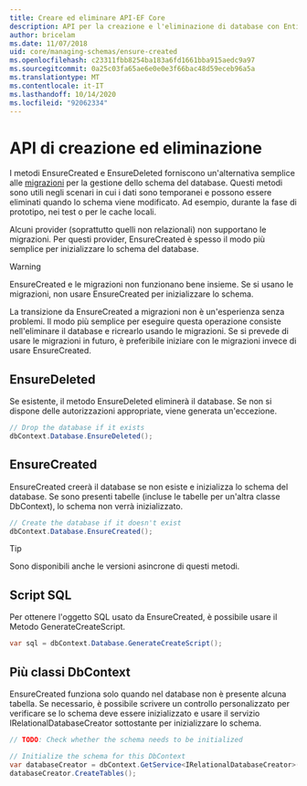 ```yaml
---
title: Creare ed eliminare API-EF Core
description: API per la creazione e l'eliminazione di database con Entity Framework Core
author: bricelam
ms.date: 11/07/2018
uid: core/managing-schemas/ensure-created
ms.openlocfilehash: c23311fbb8254ba183a6fd1661bba915aedc9a97
ms.sourcegitcommit: 0a25c03fa65ae6e0e0e3f66bac48d59eceb96a5a
ms.translationtype: MT
ms.contentlocale: it-IT
ms.lasthandoff: 10/14/2020
ms.locfileid: "92062334"
---
```

# <a name="create-and-drop-apis"></a>API di creazione ed eliminazione

I metodi EnsureCreated e EnsureDeleted forniscono un'alternativa semplice alle [migrazioni](xref:core/managing-schemas/migrations/index) per la gestione dello schema del database. Questi metodi sono utili negli scenari in cui i dati sono temporanei e possono essere eliminati quando lo schema viene modificato. Ad esempio, durante la fase di prototipo, nei test o per le cache locali.

Alcuni provider (soprattutto quelli non relazionali) non supportano le migrazioni. Per questi provider, EnsureCreated è spesso il modo più semplice per inizializzare lo schema del database.

> [!WARNING]
> EnsureCreated e le migrazioni non funzionano bene insieme. Se si usano le migrazioni, non usare EnsureCreated per inizializzare lo schema.

La transizione da EnsureCreated a migrazioni non è un'esperienza senza problemi. Il modo più semplice per eseguire questa operazione consiste nell'eliminare il database e ricrearlo usando le migrazioni. Se si prevede di usare le migrazioni in futuro, è preferibile iniziare con le migrazioni invece di usare EnsureCreated.

## <a name="ensuredeleted"></a>EnsureDeleted

Se esistente, il metodo EnsureDeleted eliminerà il database. Se non si dispone delle autorizzazioni appropriate, viene generata un'eccezione.

```csharp
// Drop the database if it exists
dbContext.Database.EnsureDeleted();
```

## <a name="ensurecreated"></a>EnsureCreated

EnsureCreated creerà il database se non esiste e inizializza lo schema del database. Se sono presenti tabelle (incluse le tabelle per un'altra classe DbContext), lo schema non verrà inizializzato.

```csharp
// Create the database if it doesn't exist
dbContext.Database.EnsureCreated();
```

> [!TIP]
> Sono disponibili anche le versioni asincrone di questi metodi.

## <a name="sql-script"></a>Script SQL

Per ottenere l'oggetto SQL usato da EnsureCreated, è possibile usare il Metodo GenerateCreateScript.

```csharp
var sql = dbContext.Database.GenerateCreateScript();
```

## <a name="multiple-dbcontext-classes"></a>Più classi DbContext

EnsureCreated funziona solo quando nel database non è presente alcuna tabella. Se necessario, è possibile scrivere un controllo personalizzato per verificare se lo schema deve essere inizializzato e usare il servizio IRelationalDatabaseCreator sottostante per inizializzare lo schema.

```csharp
// TODO: Check whether the schema needs to be initialized

// Initialize the schema for this DbContext
var databaseCreator = dbContext.GetService<IRelationalDatabaseCreator>();
databaseCreator.CreateTables();
```

